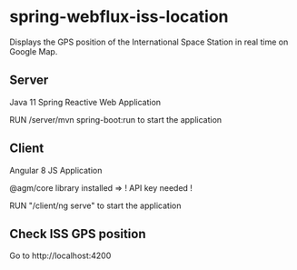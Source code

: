 # spring-webflux-iss-location

Displays the GPS position of the International Space Station in real time on Google Map.

## Server
Java 11 Spring Reactive Web Application

RUN /server/mvn spring-boot:run to start the application

## Client
Angular 8 JS Application

@agm/core library installed => ! API key needed !

RUN "/client/ng serve" to start the application

## Check ISS GPS position
Go to http://localhost:4200
